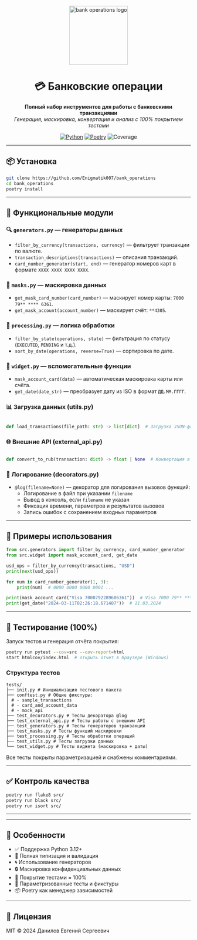 <p align="center">
  <img src="https://img.icons8.com/clouds/500/bank-card-back-side.png" alt="bank operations logo" width="160"/>
</p>

<h1 align="center">💳 Банковские операции</h1>

<p align="center">
  <strong>Полный набор инструментов для работы с банковскими транзакциями</strong><br>
  <em>Генерация, маскировка, конвертация и анализ с 100% покрытием тестами</em>
</p>

<p align="center">
  <a href="https://www.python.org/"><img src="https://img.shields.io/badge/Python-3.12+-blue.svg" alt="Python"></a>
  <a href="https://python-poetry.org/"><img src="https://img.shields.io/badge/Poetry-1.8+-orange.svg" alt="Poetry"></a>
  <img src="https://img.shields.io/badge/Coverage-100%25-brightgreen.svg" alt="Coverage">
</p>

---

## 📦 Установка

```bash
git clone https://github.com/Enigmatik007/bank_operations
cd bank_operations
poetry install
```

---

## 🧰 Функциональные модули

### 🔍 `generators.py` — генераторы данных

- `filter_by_currency(transactions, currency)` — фильтрует транзакции по валюте.
- `transaction_descriptions(transactions)` — описания транзакций.
- `card_number_generator(start, end)` — генератор номеров карт в формате `XXXX XXXX XXXX XXXX`.

### 🔐 `masks.py` — маскировка данных

- `get_mask_card_number(card_number)` — маскирует номер карты: `7000 79** **** 6361`.
- `get_mask_account(account_number)` — маскирует счёт: `**4305`.

### 🧮 `processing.py` — логика обработки

- `filter_by_state(operations, state)` — фильтрация по статусу (`EXECUTED`, `PENDING` и т.д.).
- `sort_by_date(operations, reverse=True)` — сортировка по дате.

### 🧱 `widget.py` — вспомогательные функции

- `mask_account_card(data)` — автоматическая маскировка карты или счёта.
- `get_date(date_str)` — преобразует дату из ISO в формат `ДД.ММ.ГГГГ`.


### 📊 Загрузка данных (utils.py)

```python
  
def load_transactions(file_path: str) -> list[dict]  # Загрузка JSON-файла

```

### 🌐 Внешние API (external_api.py)

```python
  
def convert_to_rub(transaction: dict) -> float | None  # Конвертация в RUB через API

```

### 📝 Логирование (decorators.py)

- `@log(filename=None)` — декоратор для логирования вызовов функций:
  - Логирование в файл при указании `filename`
  - Вывод в консоль, если `filename` не указан
  - Фиксация времени, параметров и результатов вызовов
  - Запись ошибок с сохранением входных параметров
---

## 🚀 Примеры использования

```python
from src.generators import filter_by_currency, card_number_generator
from src.widget import mask_account_card, get_date

usd_ops = filter_by_currency(transactions, "USD")
print(next(usd_ops))

for num in card_number_generator(1, 3):
    print(num)  # 0000 0000 0000 0001 ...

print(mask_account_card("Visa 7000792289606361"))  # Visa 7000 79** **** 6361
print(get_date("2024-03-11T02:26:18.671407"))  # 11.03.2024
```

---

## 🧪 Тестирование (100%)

Запуск тестов и генерация отчёта покрытия:

```bash
poetry run pytest --cov=src --cov-report=html
start htmlcov/index.html  # открыть отчет в браузере (Windows)
```

### Структура тестов

```
tests/
├── init.py # Инициализация тестового пакета
├── conftest.py # Общие фикстуры:
│ # - sample_transactions
│ # - card_and_account_data
│ # - mock_api
├── test_decorators.py # Тесты декоратора @log
├── test_external_api.py # Тесты работы с внешним API
├── test_generators.py # Тесты генераторов транзакций
├── test_masks.py # Тесты функций маскировки
├── test_processing.py # Тесты обработки операций
├── test_utils.py # Тесты загрузки данных
└── test_widget.py # Тесты виджета (маскировка + даты)
```

Все тесты покрыты параметризацией и снабжены комментариями.

---

## ✅ Контроль качества

```bash
poetry run flake8 src/
poetry run black src/
poetry run isort src/
```

---

---

## 📌 Особенности

- ✅ Поддержка Python 3.12+
- 🧠 Полная типизация и валидация
- 🌀 Использование генераторов
- 🔒 Маскировка конфиденциальных данных
- 💯 Покрытие тестами = 100%
- 🧪 Параметризованные тесты и фикстуры
- 📦 Poetry как менеджер зависимостей

---

## 📝 Лицензия

MIT © 2024 Данилов Евгений Сергеевич